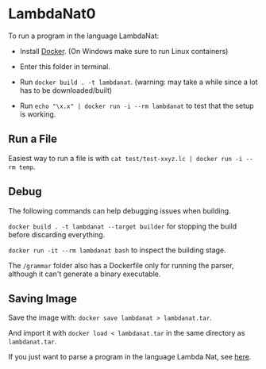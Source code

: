 # LambdaNat0

To run a program in the language LambdaNat:

- Install [Docker](https://docs.docker.com/install/). (On Windows make sure to run Linux containers)

- Enter this folder in terminal.

- Run `docker build . -t lambdanat`. (warning: may take a while since a lot has to be downloaded/built)

- Run `echo "\x.x" | docker run -i --rm lambdanat` to test that the setup is working.

## Run a File

Easiest way to run a file is with `cat test/test-xxyz.lc | docker run -i --rm temp`.

## Debug

The following commands can help debugging issues when building.

`docker build . -t lambdanat --target builder` for stopping the build before discarding everything.

`docker run -it --rm lambdanat bash` to inspect the building stage.

The `/grammar` folder also has a Dockerfile only for running the parser, although it can't generate a binary executable.

## Saving Image

Save the image with: `docker save lambdanat > lambdanat.tar`.

And import it with `docker load < lambdanat.tar` in the same directory as `lambdanat.tar`.

If you just want to parse a program in the language Lambda Nat, see [here](https://github.com/alexhkurz/programming-languages-2019/tree/master/Lambda-Calculus/LambdaNat/grammar#readme).
